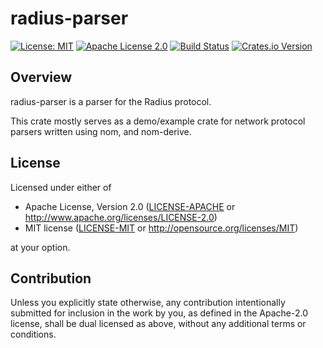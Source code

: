 <!-- cargo-sync-readme start -->

# radius-parser

[![License: MIT](https://img.shields.io/badge/License-MIT-yellow.svg)](./LICENSE-MIT)
[![Apache License 2.0](https://img.shields.io/badge/License-Apache%202.0-blue.svg)](./LICENSE-APACHE)
[![Build Status](https://travis-ci.org/rusticata/radius-parser.svg?branch=master)](https://travis-ci.org/rusticata/radius-parser)
[![Crates.io Version](https://img.shields.io/crates/v/radius-parser.svg)](https://crates.io/crates/radius-parser)

## Overview

radius-parser is a parser for the Radius protocol.

This crate mostly serves as a demo/example crate for network protocol parsers written using nom, and nom-derive.
<!-- cargo-sync-readme end -->

## License

Licensed under either of

 * Apache License, Version 2.0
   ([LICENSE-APACHE](LICENSE-APACHE) or http://www.apache.org/licenses/LICENSE-2.0)
 * MIT license
   ([LICENSE-MIT](LICENSE-MIT) or http://opensource.org/licenses/MIT)

at your option.

## Contribution

Unless you explicitly state otherwise, any contribution intentionally submitted
for inclusion in the work by you, as defined in the Apache-2.0 license, shall be
dual licensed as above, without any additional terms or conditions.
